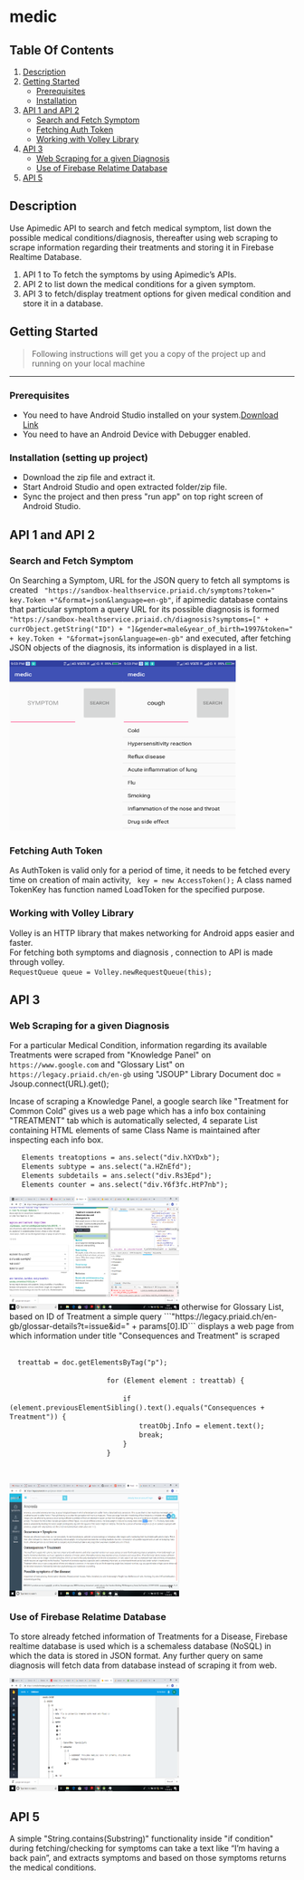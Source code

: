 #  medic
## Table Of Contents
1. [Description](#description)
2. [Getting Started](#getting-started)
   * [Prerequisites](#prerequisites)
   * [Installation](#installation-setting-up-project)
3. [API 1 and API 2](#API-1-and-API-2)
    * [Search and Fetch Symptom](#Search-and-Fetch-Symptom) 
    * [Fetching Auth Token](#Fetching-Auth-Token)
    * [ Working with Volley Library](#Working-with-Volley-Library)
4. [ API 3](#API-3)
    * [Web Scraping for a given Diagnosis](#Web-Scraping-for-a-given-Diagnosis)
    * [Use of Firebase Relatime Database](#Use-of-Firebase-Relatime-Database)
5. [API 5](#API-5)
   

## Description
Use Apimedic API to search and fetch medical symptom, list down the possible medical conditions/diagnosis, thereafter using web scraping 
to scrape information regarding their treatments and storing it in Firebase Realtime Database. 
1. API 1 to To fetch the symptoms by using Apimedic’s APIs. 
2. API 2 to list down the medical conditions for a given symptom.
3. API 3 to fetch/display treatment options for given medical condition and store it in a database.

 ## Getting Started
> Following instructions will get you a copy of the project up and running on your local machine
****
### Prerequisites
  * You need to have Android Studio installed on your system.[Download Link](https://developer.android.com/studio/)
  * You need to have an Android Device with Debugger enabled.
  

 ### Installation (setting up project)
  * Download the zip file and extract it.
  * Start Android Studio and open extracted folder/zip file.
  * Sync the project and then press "run app" on top right screen of Android Studio. 
  
 
## API 1 and API 2
  ### Search and Fetch Symptom
  
  On Searching a Symptom, URL for the JSON query to fetch all symptoms is created  ` "https://sandbox-healthservice.priaid.ch/symptoms?token="  key.Token +"&format=json&language=en-gb"`, if apimedic database contains that particular symptom a query URL for its possible diagnosis is formed `"https://sandbox-healthservice.priaid.ch/diagnosis?symptoms=[" + currObject.getString("ID") + "]&gender=male&year_of_birth=1997&token=" + key.Token + "&format=json&language=en-gb"` and executed,
  after fetching JSON objects of the diagnosis, its information is displayed in a list.
  
  
 <img src="https://github.com/naman4u13/medic/blob/master/Img/Screenshot_2018-10-17-21-03-20.png" alt="image" height="300px" width="200px" align="left">
 <img src="https://github.com/naman4u13/medic/blob/master/Img/Screenshot_2018-10-17-21-03-33.png" alt="image" height="300px" width="200px">

 ### Fetching Auth Token
 As AuthToken is valid only for a period of time, it needs to be fetched every time on creation of main activity, ` key = new AccessToken();`
 A class named TokenKey has function named LoadToken for the specified purpose.
 

 ### Working with Volley Library
 Volley is an HTTP library that makes networking for Android apps easier and faster.  
 For fetching both symptoms and diagnosis , connection to API is made through volley.  
 `RequestQueue queue = Volley.newRequestQueue(this);`  
 
  
  ## API 3
  ### Web Scraping for a given Diagnosis    
  For a particular Medical Condition, information regarding its available Treatments were scraped from "Knowledge Panel" on `https://www.google.com` and "Glossary List" on `https://legacy.priaid.ch/en-gb` using "JSOUP" Library 
   Document doc = Jsoup.connect(URL).get();
   
   
   Incase of scraping a Knowledge Panel, a google search like "Treatment for Common Cold" gives us a web page which has a info box containing "TREATMENT" tab which is automatically selected, 4 separate List containing HTML elements of same Class Name is maintained after inspecting each info box.
   ```
      Elements treatoptions = ans.select("div.hXYDxb");
      Elements subtype = ans.select("a.HZnEfd");
      Elements subdetails = ans.select("div.Rs3Epd");
      Elements counter = ans.select("div.Y6f3fc.HtP7nb");
  ```
  <img src="https://github.com/naman4u13/medic/blob/master/Img/Screenshot%20(3).png" alt="image" height="200px" width="300px">
  otherwise for Glossary List, based on ID of Treatment a simple query ```"https://legacy.priaid.ch/en-gb/glossar-details?t=issue&id=" + params[0].ID``` displays a web page from which information under title "Consequences and Treatment" is scraped
 
```
 
  treattab = doc.getElementsByTag("p");

                        for (Element element : treattab) {

                            if (element.previousElementSibling().text().equals("Consequences + Treatment")) {
                                treatObj.Info = element.text();
                                break;
                            }
                        }
   
   
```
   
   

<img src="https://github.com/naman4u13/medic/blob/master/Img/Screenshot%20(6).png" alt="image" height="200px" width="300px">
 




### Use of Firebase Relatime Database
  To store already fetched information of Treatments for a Disease, Firebase realtime database is used which is a schemaless database (NoSQL) in which the data is stored in JSON format. Any further query on same diagnosis will fetch data from database instead of scraping it from web.
 
 
<img src="https://github.com/naman4u13/medic/blob/master/Img/Screenshot%20(4).png" alt="image" height="200px" width="300px">
 


## API 5
A simple "String.contains(Substring)" functionality inside "if condition" during fetching/checking for symptoms can take a text like “I’m having a back pain”, and extracts symptoms and based on those symptoms returns the medical conditions. 
